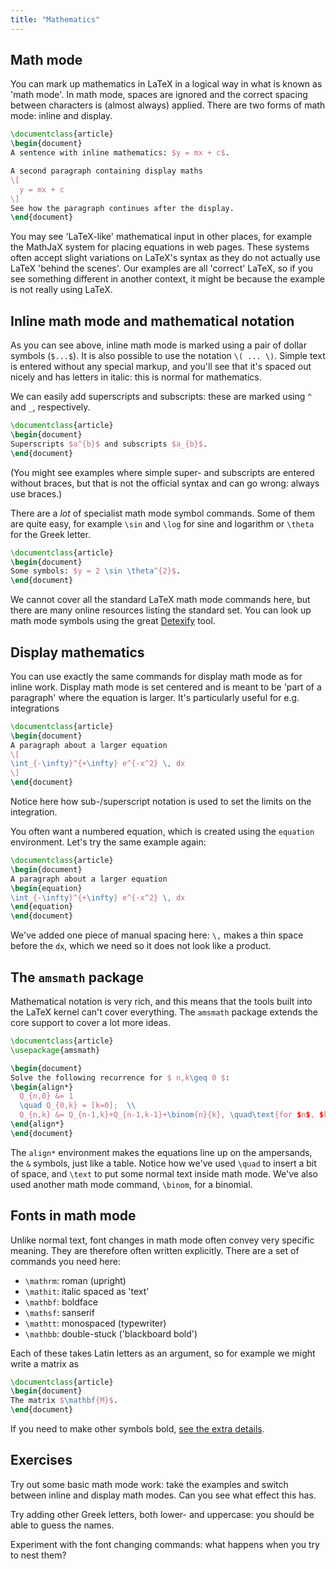 ```yaml
---
title: "Mathematics"
---
```


## Math mode

You can mark up mathematics in LaTeX in a logical way in what is known as
'math mode'. In math mode, spaces are ignored and the correct spacing between
characters is (almost always) applied. There are two forms of math mode: inline
and display.

```latex
\documentclass{article}
\begin{document}
A sentence with inline mathematics: $y = mx + c$.

A second paragraph containing display maths
\[
  y = mx + c
\]
See how the paragraph continues after the display.
\end{document}
```

You may see 'LaTeX-like' mathematical input in other places, for example
the MathJaX system for placing equations in web pages. These systems often
accept slight variations on LaTeX's syntax as they do not actually use LaTeX
'behind the scenes'. Our examples are all 'correct' LaTeX, so if you see
something different in another context, it might be because the example is not
really using LaTeX.

## Inline math mode and mathematical notation

As you can see above, inline math mode is marked using a pair of dollar
symbols (`$...$`). It is also possible to use the notation `\( ... \)`.
Simple text is entered without any special markup, and you'll see that it's
spaced out nicely and has letters in italic: this is normal for mathematics.

We can easily add superscripts and subscripts: these are marked using `^` and
`_`, respectively.

```latex
\documentclass{article}
\begin{document}
Superscripts $a^{b}$ and subscripts $a_{b}$.
\end{document}
```

(You might see examples where simple super- and subscripts are entered without
braces, but that is not the official syntax and can go wrong: always use
braces.)

There are a _lot_ of specialist math mode symbol commands. Some of them are quite
easy, for example `\sin` and `\log` for sine and logarithm or `\theta` for the
Greek letter.

```latex
\documentclass{article}
\begin{document}
Some symbols: $y = 2 \sin \theta^{2}$.
\end{document}
```

We cannot cover all the standard LaTeX math mode commands here, but there are
many online resources listing the standard set. You can look up math mode
symbols using the great
[Detexify](https://personaljournal.ca/paulsutton/detexify) tool.

## Display mathematics

You can use exactly the same commands for display math mode as for inline
work. Display math mode is set centered and is meant to be 'part of a paragraph'
where the equation is larger. It's particularly useful for e.g. integrations

```latex
\documentclass{article}
\begin{document}
A paragraph about a larger equation
\[
\int_{-\infty}^{+\infty} e^{-x^2} \, dx
\]
\end{document}
```

Notice here how sub-/superscript notation is used to set the limits on the
integration.

You often want a numbered equation, which is created using the `equation`
environment. Let's try the same example again:

```latex
\documentclass{article}
\begin{document}
A paragraph about a larger equation
\begin{equation}
\int_{-\infty}^{+\infty} e^{-x^2} \, dx
\end{equation}
\end{document}
```

We've added one piece of manual spacing here: `\,` makes a thin space before the
`dx`, which we need so it does not look like a product.

## The `amsmath` package

Mathematical notation is very rich, and this means that the tools built
into the LaTeX kernel can't cover everything. The `amsmath` package
extends the core support to cover a lot more ideas.

```latex
\documentclass{article}
\usepackage{amsmath}

\begin{document}
Solve the following recurrence for $ n,k\geq 0 $:
\begin{align*}
  Q_{n,0} &= 1
  \quad Q_{0,k} = [k=0];  \\
  Q_{n,k} &= Q_{n-1,k}+Q_{n-1,k-1}+\binom{n}{k}, \quad\text{for $n$, $k>0$.}
\end{align*}
\end{document}
```

The `align*` environment makes the equations line up on the ampersands, the `&`
symbols, just like a table. Notice how we've used `\quad` to insert a bit of
space, and `\text` to put some normal text inside math mode. We've also used
another math mode command, `\binom`, for a binomial.

## Fonts in math mode

Unlike normal text, font changes in math mode often convey very specific meaning.
They are therefore often written explicitly. There are a set of commands you need
here:

- `\mathrm`: roman (upright)
- `\mathit`: italic spaced as 'text'
- `\mathbf`: boldface
- `\mathsf`: sanserif
- `\mathtt`: monospaced (typewriter)
- `\mathbb`: double-stuck ('blackboard bold')

Each of these takes Latin letters as an argument, so for example we might
write a matrix as

```latex
\documentclass{article}
\begin{document}
The matrix $\mathbf{M}$.
\end{document}
```

If you need to make other symbols bold, [see the extra details](more-10).

## Exercises

Try out some basic math mode work: take the examples and switch between
inline and display math modes. Can you see what effect this has.

Try adding other Greek letters, both lower- and uppercase: you should be
able to guess the names.

Experiment with the font changing commands: what happens when you try to
nest them?
